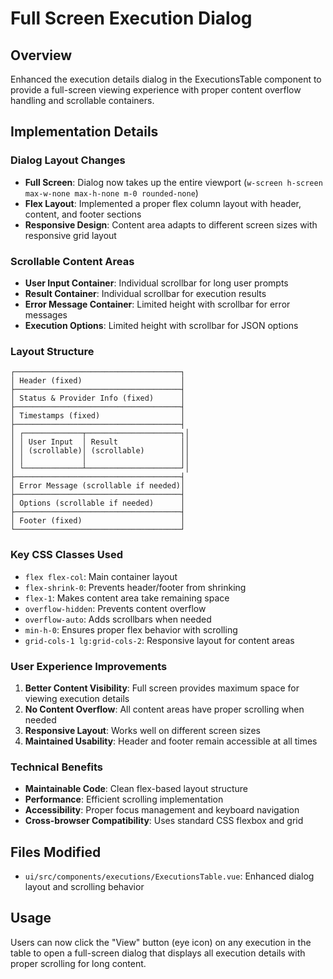 # Full Screen Execution Dialog

## Overview
Enhanced the execution details dialog in the ExecutionsTable component to provide a full-screen viewing experience with proper content overflow handling and scrollable containers.

## Implementation Details

### Dialog Layout Changes
- **Full Screen**: Dialog now takes up the entire viewport (`w-screen h-screen max-w-none max-h-none m-0 rounded-none`)
- **Flex Layout**: Implemented a proper flex column layout with header, content, and footer sections
- **Responsive Design**: Content area adapts to different screen sizes with responsive grid layout

### Scrollable Content Areas
- **User Input Container**: Individual scrollbar for long user prompts
- **Result Container**: Individual scrollbar for execution results
- **Error Message Container**: Limited height with scrollbar for error messages
- **Execution Options**: Limited height with scrollbar for JSON options

### Layout Structure
```
┌─────────────────────────────────────┐
│ Header (fixed)                      │
├─────────────────────────────────────┤
│ Status & Provider Info (fixed)      │
├─────────────────────────────────────┤
│ Timestamps (fixed)                  │
├─────────────────────────────────────┤
│ ┌─────────────┬─────────────────────┐│
│ │ User Input  │ Result              ││
│ │ (scrollable)│ (scrollable)        ││
│ │             │                     ││
│ └─────────────┴─────────────────────┘│
├─────────────────────────────────────┤
│ Error Message (scrollable if needed)│
├─────────────────────────────────────┤
│ Options (scrollable if needed)      │
├─────────────────────────────────────┤
│ Footer (fixed)                      │
└─────────────────────────────────────┘
```

### Key CSS Classes Used
- `flex flex-col`: Main container layout
- `flex-shrink-0`: Prevents header/footer from shrinking
- `flex-1`: Makes content area take remaining space
- `overflow-hidden`: Prevents content overflow
- `overflow-auto`: Adds scrollbars when needed
- `min-h-0`: Ensures proper flex behavior with scrolling
- `grid-cols-1 lg:grid-cols-2`: Responsive layout for content areas

### User Experience Improvements
1. **Better Content Visibility**: Full screen provides maximum space for viewing execution details
2. **No Content Overflow**: All content areas have proper scrolling when needed
3. **Responsive Layout**: Works well on different screen sizes
4. **Maintained Usability**: Header and footer remain accessible at all times

### Technical Benefits
- **Maintainable Code**: Clean flex-based layout structure
- **Performance**: Efficient scrolling implementation
- **Accessibility**: Proper focus management and keyboard navigation
- **Cross-browser Compatibility**: Uses standard CSS flexbox and grid

## Files Modified
- `ui/src/components/executions/ExecutionsTable.vue`: Enhanced dialog layout and scrolling behavior

## Usage
Users can now click the "View" button (eye icon) on any execution in the table to open a full-screen dialog that displays all execution details with proper scrolling for long content.
